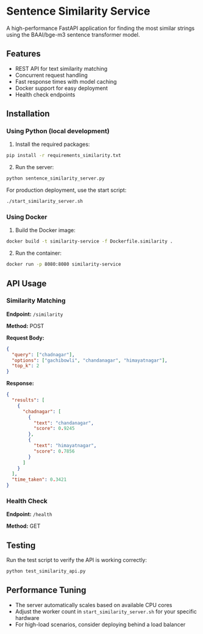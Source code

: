 # Sentence Similarity Service

A high-performance FastAPI application for finding the most similar strings using the BAAI/bge-m3 sentence transformer model.

## Features

- REST API for text similarity matching
- Concurrent request handling
- Fast response times with model caching
- Docker support for easy deployment
- Health check endpoints

## Installation

### Using Python (local development)

1. Install the required packages:

```bash
pip install -r requirements_similarity.txt
```

2. Run the server:

```bash
python sentence_similarity_server.py
```

For production deployment, use the start script:

```bash
./start_similarity_server.sh
```

### Using Docker

1. Build the Docker image:

```bash
docker build -t similarity-service -f Dockerfile.similarity .
```

2. Run the container:

```bash
docker run -p 8080:8080 similarity-service
```

## API Usage

### Similarity Matching

**Endpoint:** `/similarity`

**Method:** POST

**Request Body:**

```json
{
  "query": ["chadnagar"],
  "options": ["gachibowli", "chandanagar", "himayatnagar"],
  "top_k": 2
}
```

**Response:**

```json
{
  "results": [
    {
      "chadnagar": [
        {
          "text": "chandanagar",
          "score": 0.9245
        },
        {
          "text": "himayatnagar",
          "score": 0.7856
        }
      ]
    }
  ],
  "time_taken": 0.3421
}
```

### Health Check

**Endpoint:** `/health`

**Method:** GET

## Testing

Run the test script to verify the API is working correctly:

```bash
python test_similarity_api.py
```

## Performance Tuning

- The server automatically scales based on available CPU cores
- Adjust the worker count in `start_similarity_server.sh` for your specific hardware
- For high-load scenarios, consider deploying behind a load balancer
